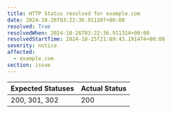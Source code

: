 ```yaml
---
title: HTTP Status resolved for example.com
date: 2024-10-26T03:22:36.911307+00:00
resolved: True
resolvedWhen: 2024-10-26T03:22:36.911314+00:00
resolvedStartTime: 2024-10-25T21:09:43.191474+00:00
severity: notice
affected:
  - example.com
section: issue
---
```


| Expected Statuses | Actual Status  |
|-------------------|----------------|
| 200, 301, 302 | 200 |
